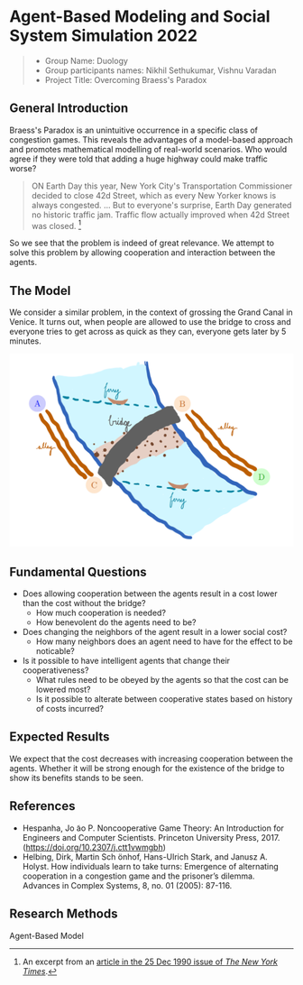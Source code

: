 # Agent-Based Modeling and Social System Simulation 2022

> * Group Name: Duology
> * Group participants names: Nikhil Sethukumar, Vishnu Varadan
> * Project Title: Overcoming Braess's Paradox

## General Introduction

<!-- (States your motivation clearly: why is it important / interesting to solve this problem?)
(Add real-world examples, if any)
(Put the problem into a historical context, from what does it originate? Are there already some proposed solutions?) -->

Braess's Paradox is an unintuitive occurrence in a specific class of congestion games. This reveals the advantages of a model-based approach and promotes mathematical modelling of real-world scenarios. Who would agree if they were told that adding a huge highway could make traffic worse?

> ON Earth Day this year, New York City's Transportation Commissioner decided to close 42d Street, which as every New Yorker knows is always congested. ... But to everyone's surprise, Earth Day generated no historic traffic jam. Traffic flow actually improved when 42d Street was closed. [^nytimes]

[^nytimes]: An excerpt from an [article in the 25 Dec 1990 issue of _The New York Times_](https://www.nytimes.com/1990/12/25/health/what-if-they-closed-42d-street-and-nobody-noticed.html). 

So we see that the problem is indeed of great relevance. We attempt to solve this problem by allowing cooperation and interaction between the agents.

## The Model

<!-- (Define dependent and independent variables you want to study. Say how you want to measure them.) (Why is your model a good abtraction of the problem you want to study?) (Are you capturing all the relevant aspects of the problem?) -->

We consider a similar problem, in the context of grossing the Grand Canal in Venice. It turns out, when people are allowed to use the bridge to cross and everyone tries to get across as quick as they can, everyone gets later by 5 minutes.

![Venice Rialto crossing](/presentation/images/Venice_bridge_crossing_illustration.png)



## Fundamental Questions

<!-- (At the end of the project you want to find the answer to these questions)
(Formulate a few, clear questions. Articulate them in sub-questions, from the more general to the more specific. ) -->

- Does allowing cooperation between the agents result in a cost lower than the cost without the bridge?
  - How much cooperation is needed?
  - How benevolent do the agents need to be?
- Does changing the neighbors of the agent result in a lower social cost?
  - How many neighbors does an agent need to have for the effect to be noticable?
- Is it possible to have intelligent agents that change their cooperativeness?
  - What rules need to be obeyed by the agents so that the cost can be lowered most?
  - Is it possible to alterate between cooperative states based on history of costs incurred?


## Expected Results

<!-- (What are the answers to the above questions that you expect to find before starting your research?) -->

We expect that the cost decreases with increasing cooperation between the agents. Whether it will be strong enough for the existence of the bridge to show its benefits stands to be seen.

## References 

<!-- (Add the bibliographic references you intend to use)
(Explain possible extension to the above models)
(Code / Projects Reports of the previous year) -->

- Hespanha, Jo ̃ao P.
  Noncooperative Game Theory: An Introduction for Engineers and Computer Scientists. Princeton University Press, 2017. (https://doi.org/10.2307/j.ctt1vwmgbh)
- Helbing, Dirk, Martin Sch ̈onhof, Hans-Ulrich Stark, and Janusz A. Holyst.
  How individuals learn to take turns: Emergence of alternating cooperation in a congestion game and the prisoner’s dilemma.
  Advances in Complex Systems, 8, no. 01 (2005): 87-116.


## Research Methods

Agent-Based Model